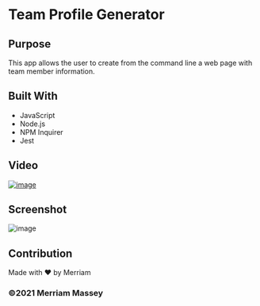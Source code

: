 # Team Profile Generator


## Purpose
This app allows the user to create from the command line a web page with team member information.

## Built With
* JavaScript
* Node.js
* NPM Inquirer
* Jest

## Video

[![image](https://user-images.githubusercontent.com/77468612/114338088-3323e980-9b07-11eb-87e7-ea0fea32f01e.png)](https://youtu.be/F0PewPJ_J0Y "Video of functionality")

## Screenshot
![image](https://user-images.githubusercontent.com/77468612/114338088-3323e980-9b07-11eb-87e7-ea0fea32f01e.png)


## Contribution
Made with ❤️ by Merriam

### ©️2021 Merriam Massey